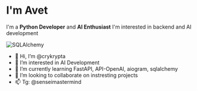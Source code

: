# I'm Avet

I'm a **Python Developer** and **AI Enthusiast**
I'm interested in backend and AI development

![SQLAlchemy](https://img.shields.io/badge/SQLAlchemy-000000?style=for-the-badge&logo=SQLAlchemy&logoColor=white)

- 👋 Hi, I’m @crykrypta
- 👀 I’m interested in AI Development
- 🌱 I’m currently learning FastAPI, API-OpenAI, aiogram, sqlalchemy
- 💞️ I’m looking to collaborate on instresting projects
- 📫 Tg: @senseimastermind
